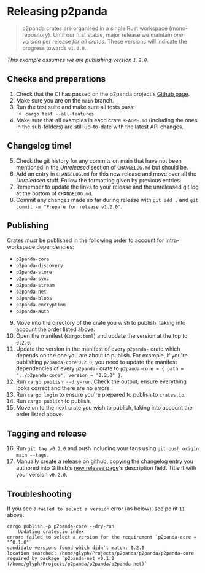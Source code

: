 # Releasing p2panda

> p2panda crates are organised in a single Rust workspace (mono-repository).
> Until our first stable, major release we maintain _one version_ per release
> _for all crates_. These versions will indicate the progress towards `v1.0.0`.

_This example assumes we are publishing version `1.2.0`._

## Checks and preparations

1. Check that the CI has passed on the p2panda project's
   [Github page](https://github.com/p2panda/p2panda).
2. Make sure you are on the `main` branch.
3. Run the test suite and make sure all tests pass:
   - `cargo test --all-features`
4. Make sure that all examples in each crate `README.md` (including the ones in the
   sub-folders) are still up-to-date with the latest API changes.

## Changelog time!

5. Check the git history for any commits on main that have not been mentioned
   in the _Unreleased_ section of `CHANGELOG.md` but should be.
6. Add an entry in `CHANGELOG.md` for this new release and move over all the
   _Unreleased_ stuff. Follow the formatting given by previous entries.
7. Remember to update the links to your release and the unreleased git log at
   the bottom of `CHANGELOG.md`.
8. Commit any changes made so far during release with `git add .` and
   `git commit -m "Prepare for release v1.2.0"`.

## Publishing

Crates _must_ be published in the following order to account for
intra-workspace dependencies:

- `p2panda-core`
- `p2panda-discovery`
- `p2panda-store`
- `p2panda-sync`
- `p2panda-stream`
- `p2panda-net`
- `p2panda-blobs`
- `p2panda-encryption`
- `p2panda-auth`

9. Move into the directory of the crate you wish to publish, taking into
    account the order listed above.
10. Open the manifest (`Cargo.toml`) and update the version at the top to
    `0.2.0`.
11. Update the version in the manifest of every `p2panda-` crate which depends
    on the one you are about to publish. For example, if you're publishing
    `p2panda-core` `0.2.0`, you need to update the manifest dependencies of every
    `p2panda-` crate to `p2panda-core = { path = "../p2panda-core", version = "0.2.0" }`.
12. Run `cargo publish --dry-run`. Check the output; ensure everything looks
    correct and there are no errors.
13. Run `cargo login` to ensure you're prepared to publish to `crates.io`.
14. Run `cargo publish` to publish.
15. Move on to the next crate you wish to publish, taking into account the
    order listed above.

## Tagging and release

16. Run `git tag v0.2.0` and push including your tags using `git push origin
    main --tags`.
17. Manually create a release on github, copying the changelog entry you authored
    into Github's [new release page](https://github.com/p2panda/p2panda/releases/new)'s 
    description field. Title it with your version `v0.2.0`.

## Troubleshooting

If you see a `failed to select a version` error (as below), see point `11`
above.

```
cargo publish -p p2panda-core --dry-run
    Updating crates.io index
error: failed to select a version for the requirement `p2panda-core = "^0.1.0"`
candidate versions found which didn't match: 0.2.0
location searched: /home/glyph/Projects/p2panda/p2panda/p2panda-core
required by package `p2panda-net v0.1.0 (/home/glyph/Projects/p2panda/p2panda/p2panda-net)`
```
